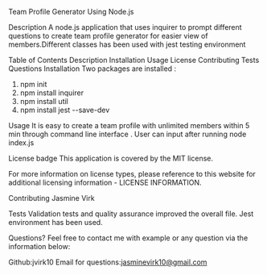 Team Profile Generator Using Node.js 


Description
A node.js application that uses inquirer to prompt different questions to create team profile generator for easier view of members.Different classes has been used with jest testing environment

Table of Contents
Description
Installation
Usage
License
Contributing
Tests
Questions
Installation
Two packages are installed :
1. npm init
2. npm install inquirer
3. npm install util
4. npm install jest --save-dev

Usage
It is easy to create a team profile with unlimited members within 5 min through command line interface . User can input after running
node index.js

License
badge This application is covered by the MIT license.

For more information on license types, please reference to this website for additional licensing information - LICENSE INFORMATION.


Contributing
Jasmine Virk

Tests
Validation tests and quality assurance improved the overall file. Jest environment has been used.

Questions?
Feel free to contact me with example or any question via the information below:

Github:jvirk10
Email for questions:jasminevirk10@gmail.com
